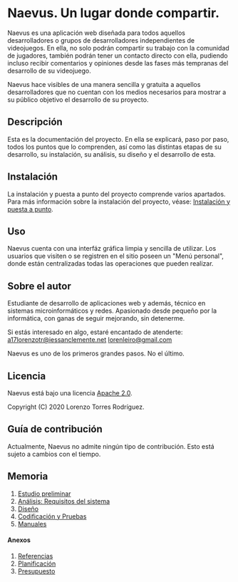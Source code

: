 # Naevus. Un lugar donde compartir.

Naevus es una aplicación web diseñada para todos aquellos desarrolladores o grupos de desarrolladores independientes de videojuegos. En ella, no solo podrán compartir su trabajo con la comunidad de jugadores, también podrán tener un contacto directo con ella, pudiendo incluso recibir comentarios y opiniones desde las fases más tempranas del desarrollo de su videojuego.

Naevus hace visibles de una manera sencilla y gratuita a aquellos desarrolladores que no cuentan con los medios necesarios para mostrar a su público objetivo el desarrollo de su proyecto.

## Descripción
Esta es la documentación del proyecto. En ella se explicará, paso por paso, todos los puntos que lo comprenden, así como las distintas etapas de su desarrollo, su instalación, su análisis, su diseño y el desarrollo de esta.

## Instalación
La instalación y puesta a punto del proyecto comprende varios apartados. Para más información sobre la instalación del proyecto, véase: [Instalación y puesta a punto](doc/templates/5_manuales.md).

## Uso
Naevus cuenta con una interfáz gráfica limpia y sencilla de utilizar. Los usuarios que visiten o se registren en el sitio poseen un "Menú personal", donde están centralizadas todas las operaciones que pueden realizar.

## Sobre el autor
Estudiante de desarrollo de aplicaciones web y además, técnico en sistemas microinformáticos y redes. Apasionado desde pequeño por la informática, con ganas de seguir mejorando, sin detenerme.

Si estás interesado en algo, estaré encantado de atenderte:
a17lorenzotr@iessanclemente.net
lorenleiro@gmail.com

Naevus es uno de los primeros grandes pasos. No el último.

## Licencia
Naevus está bajo una licencia [Apache 2.0](http://apache.org/licenses/LICENSE-2.0.html).

Copyright (C) 2020 Lorenzo Torres Rodríguez.

## Guía de contribución
Actualmente, Naevus no admite ningún tipo de contribución. Esto está sujeto a cambios con el tiempo.

## Memoria
1. [Estudio preliminar](doc/templates/1_estudio_preliminar.md)
2. [Análisis: Requisitos del sistema](doc/templates/2_analisis.md)
3. [Diseño](doc/templates/3_diseño.md)
4. [Codificación y Pruebas](doc/templates/4_codificacion_pruebas.md)
5. [Manuales](doc/templates/5_manuales.md)

#### Anexos
1. [Referencias](doc/templates/a1_referencias.md)
1. [Planificación](doc/templates/a2_planificacion.md)
2. [Presupuesto](doc/templates/a3_presupuesto.md)
